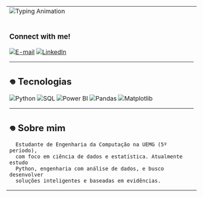 <table>
  <tr>
    <td align="left">
      <img src="https://readme-typing-svg.herokuapp.com?font=Fira+Code&size=26&color=c51a1a&width=450&lines=Hi!,+I'm+'@coelhoana',+welcome+to+my+Github+profile" alt="Typing Animation">
      <br><br>
    


<h3 align="left">Connect with me!</h3>
 
 [![E-mail](https://img.shields.io/badge/-Email-000?style=for-the-badge&logo=microsoft-outlook&logoColor=FF00F6&color:FFF)](mailto:cttanacoelho@gmail.com)
 [![LinkedIn](https://img.shields.io/badge/-LinkedIn-000?style=for-the-badge&logo=linkedin&logoColor=FF00F6&color:FFF)](https://www.linkedin.com/in/cttanacoelho/)

---

## 𖦹 Tecnologias

![Python](https://img.shields.io/badge/Python-3776AB?style=for-the-badge&logo=python&logoColor=white)
![SQL](https://img.shields.io/badge/SQL-4479A1?style=for-the-badge&logo=postgresql&logoColor=white)
![Power BI](https://img.shields.io/badge/Power_BI-F2C811?style=for-the-badge&logo=powerbi&logoColor=black)
![Pandas](https://img.shields.io/badge/Pandas-150458?style=for-the-badge&logo=pandas&logoColor=white)
![Matplotlib](https://img.shields.io/badge/Matplotlib-11557C?style=for-the-badge)

---

## 𖦹 Sobre mim
      Estudante de Engenharia da Computação na UEMG (5º período),
      com foco em ciência de dados e estatística. Atualmente estudo
      Python, engenharia com análise de dados, e busco desenvolver
      soluções inteligentes e baseadas em evidências.



